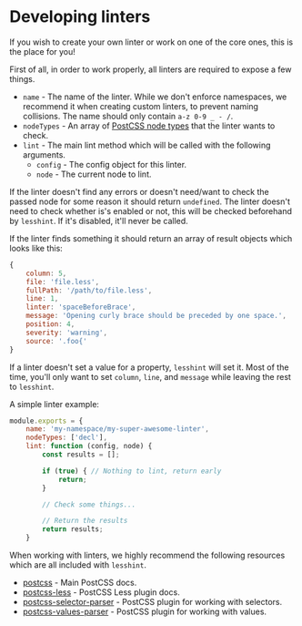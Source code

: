 # Developing linters
If you wish to create your own linter or work on one of the core ones, this is the place for you!

First of all, in order to work properly, all linters are required to expose a few things.
* `name` - The name of the linter. While we don't enforce namespaces, we recommend it when creating custom linters, to prevent naming collisions. The name should only contain `a-z 0-9 _ - /`.
* `nodeTypes` - An array of [PostCSS node types](http://api.postcss.org/postcss.html) that the linter wants to check.
* `lint` - The main lint method which will be called with the following arguments.
    * `config` - The config object for this linter.
    * `node` - The current node to lint.

If the linter doesn't find any errors or doesn't need/want to check the passed node for some reason it should return `undefined`. The linter doesn't need to check whether is's enabled or not, this will be checked beforehand by `lesshint`. If it's disabled, it'll never be called.

If the linter finds something it should return an array of result objects which looks like this:

```js
{
    column: 5,
    file: 'file.less',
    fullPath: '/path/to/file.less',
    line: 1,
    linter: 'spaceBeforeBrace',
    message: 'Opening curly brace should be preceded by one space.',
    position: 4,
    severity: 'warning',
    source: '.foo{'
}
```

If a linter doesn't set a value for a property, `lesshint` will set it. Most of the time, you'll only want to set `column`, `line`, and `message` while leaving the rest to `lesshint`.

A simple linter example:
```js
module.exports = {
    name: 'my-namespace/my-super-awesome-linter',
    nodeTypes: ['decl'],
    lint: function (config, node) {
        const results = [];

        if (true) { // Nothing to lint, return early
            return;
        }

        // Check some things...

        // Return the results
        return results;
    }
```

When working with linters, we highly recommend the following resources which are all included with `lesshint`.
* [postcss](http://api.postcss.org/postcss.html) - Main PostCSS docs.
* [postcss-less](https://github.com/webschik/postcss-less) - PostCSS Less plugin docs.
* [postcss-selector-parser](https://github.com/postcss/postcss-selector-parser) - PostCSS plugin for working with selectors.
* [postcss-values-parser](https://github.com/lesshint/postcss-values-parser) - PostCSS plugin for working with values.
